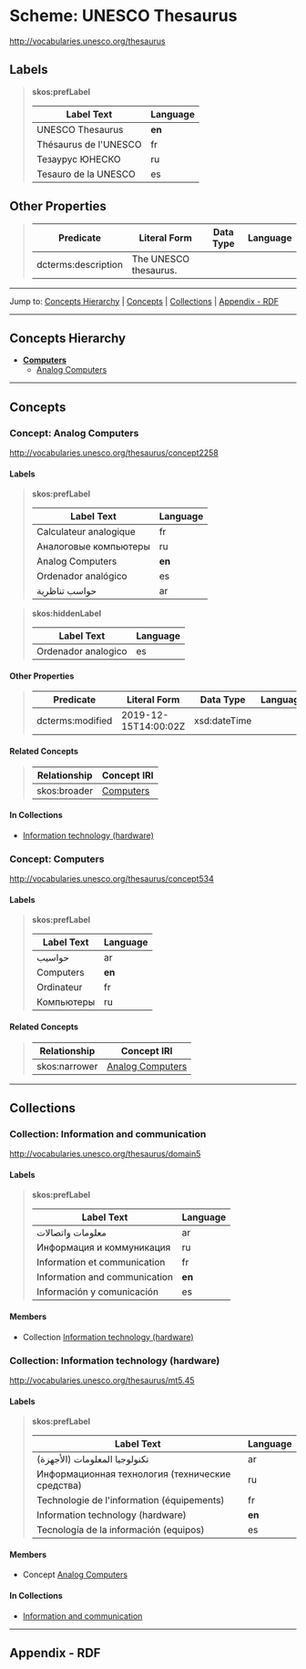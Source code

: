 # Scheme: UNESCO Thesaurus

[<http://vocabularies.unesco.org/thesaurus>](http://vocabularies.unesco.org/thesaurus)

## Labels

> **skos:prefLabel**
>
> | Label Text | Language |
> |------------|----------|
> | UNESCO Thesaurus | **en** |
> | Thésaurus de l'UNESCO | fr |
> | Тезаурус ЮНЕСКО | ru |
> | Tesauro de la UNESCO | es |

## Other Properties

> | Predicate | Literal Form | Data Type | Language |
> |-----------|--------------|-----------|----------|
> | dcterms:description | The UNESCO thesaurus. |  |  |

----------

Jump to: [Concepts Hierarchy](#concepts-hierarchy) | [Concepts](#concepts) | [Collections](#collections) | [Appendix - RDF](#appendix-rdf)

----------

## Concepts Hierarchy

* **[Computers](#concept-computers)**
  * [Analog Computers](#concept-analog-computers)

----------

## Concepts

### Concept: Analog Computers

[<http://vocabularies.unesco.org/thesaurus/concept2258>](http://vocabularies.unesco.org/thesaurus/concept2258)

#### Labels

> **skos:prefLabel**
>
> | Label Text | Language |
> |------------|----------|
> | Calculateur analogique | fr |
> | Аналоговые компьютеры | ru |
> | Analog Computers | **en** |
> | Ordenador analógico | es |
> | حواسب تناظرية | ar |

> **skos:hiddenLabel**
>
> | Label Text | Language |
> |------------|----------|
> | Ordenador analogico | es |

#### Other Properties

> | Predicate | Literal Form | Data Type | Language |
> |-----------|--------------|-----------|----------|
> | dcterms:modified | 2019-12-15T14:00:02Z | xsd:dateTime |  |

#### Related Concepts

> | Relationship | Concept IRI |
> |--------------|-------------|
> | skos:broader | [Computers](#concept-computers) |

#### In Collections

* [Information technology (hardware)](#collection-information-technology-hardware)

### Concept: Computers

[<http://vocabularies.unesco.org/thesaurus/concept534>](http://vocabularies.unesco.org/thesaurus/concept534)

#### Labels

> **skos:prefLabel**
>
> | Label Text | Language |
> |------------|----------|
> | حواسيب | ar |
> | Computers | **en** |
> | Ordinateur | fr |
> | Компьютеры | ru |

#### Related Concepts

> | Relationship | Concept IRI |
> |--------------|-------------|
> | skos:narrower | [Analog Computers](#concept-analog-computers) |

----------

## Collections

### Collection: Information and communication

[<http://vocabularies.unesco.org/thesaurus/domain5>](http://vocabularies.unesco.org/thesaurus/domain5)

#### Labels

> **skos:prefLabel**
>
> | Label Text | Language |
> |------------|----------|
> | معلومات واتصالات | ar |
> | Информация и коммуникация | ru |
> | Information et communication | fr |
> | Information and communication | **en** |
> | Información y comunicación | es |

#### Members

* Collection [Information technology (hardware)](#collection-information-technology-hardware)

### Collection: Information technology (hardware)

[<http://vocabularies.unesco.org/thesaurus/mt5.45>](http://vocabularies.unesco.org/thesaurus/mt5.45)

#### Labels

> **skos:prefLabel**
>
> | Label Text | Language |
> |------------|----------|
> | تكنولوجيا المعلومات (الأجهزة) | ar |
> | Информационная технология (технические средства) | ru |
> | Technologie de l'information (équipements) | fr |
> | Information technology (hardware) | **en** |
> | Tecnología de la información (equipos) | es |

#### Members

* Concept [Analog Computers](#concept-analog-computers)

#### In Collections

* [Information and communication](#collection-information-and-communication)

----------

## Appendix - RDF

```turtle
